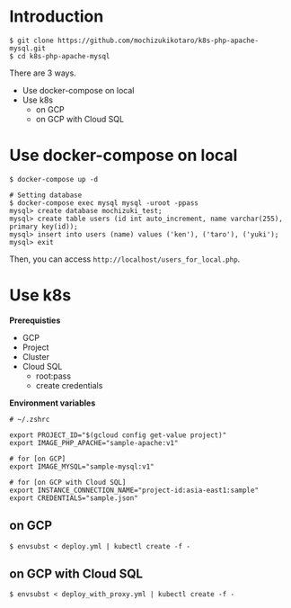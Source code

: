 # Introduction

```
$ git clone https://github.com/mochizukikotaro/k8s-php-apache-mysql.git
$ cd k8s-php-apache-mysql
```

There are 3 ways.

- Use docker-compose on local
- Use k8s
  - on GCP
  - on GCP with Cloud SQL


# Use docker-compose on local

```
$ docker-compose up -d

# Setting database
$ docker-compose exec mysql mysql -uroot -ppass
mysql> create database mochizuki_test;
mysql> create table users (id int auto_increment, name varchar(255), primary key(id));
mysql> insert into users (name) values ('ken'), ('taro'), ('yuki');
mysql> exit
```

Then, you can access `http://localhost/users_for_local.php`.

# Use k8s

**Prerequisties**



- GCP
- Project
- Cluster
- Cloud SQL
  - root:pass
  - create credentials


**Environment variables**

```
# ~/.zshrc

export PROJECT_ID="$(gcloud config get-value project)"
export IMAGE_PHP_APACHE="sample-apache:v1"

# for [on GCP]
export IMAGE_MYSQL="sample-mysql:v1"

# for [on GCP with Cloud SQL]
export INSTANCE_CONNECTION_NAME="project-id:asia-east1:sample"
export CREDENTIALS="sample.json"
```


## on GCP



```
$ envsubst < deploy.yml | kubectl create -f -
```


## on GCP with Cloud SQL

```
$ envsubst < deploy_with_proxy.yml | kubectl create -f -
```

